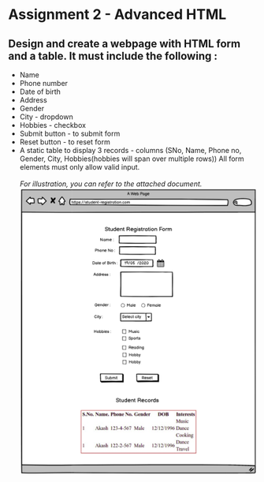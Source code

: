 # Assignment 2 - Advanced HTML
## Design and create a webpage with HTML form and a table. It must include the following :
- Name
- Phone number
- Date of birth
- Address
- Gender 
- City - dropdown
- Hobbies - checkbox
- Submit button  - to submit form
- Reset button - to reset form
- A static table to display 3 records - columns (SNo, Name, Phone no, Gender, City, Hobbies(hobbies will span over multiple rows))
All form elements must only allow valid input.<br><br>
_For illustration, you can refer to the attached document._
![](sample_layout.png)
